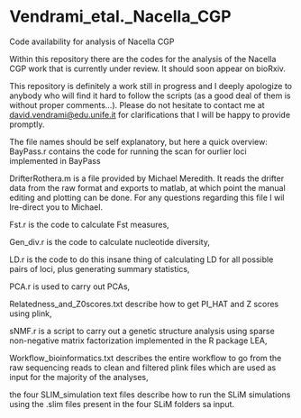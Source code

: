 # Vendrami_etal._Nacella_CGP
Code availability for analysis of Nacella CGP

Within this repository there are the codes for the analysis of the Nacella CGP work that is currently under review. It should soon appear on bioRxiv.

This repository is definitely a work still in progress and I deeply apologize to anybody who will find it hard to follow the scripts (as a good deal of them is without
proper comments...). Please do not hesitate to contact me at david.vendrami@edu.unife.it for clarifications that I will be happy to provide promptly.

The file names should be self explanatory, but here a quick overview:
BayPass.r contains the code for running the scan for ourlier loci implemented in BayPass

DrifterRothera.m is a file provided by Michael Meredith. It reads the drifter data from the raw format and exports to matlab, at which point the manual editing and plotting can be done. For any questions regarding this file I wil lre-direct you to Michael.

Fst.r is the code to calculate Fst measures,

Gen_div.r is the code to calculate nucleotide diversity,

LD.r is the code to do this insane thing of calculating LD for all possible pairs of loci, plus generating summary statistics,

PCA.r is used to carry out PCAs,

Relatedness_and_Z0scores.txt describe how to get PI_HAT and Z scores using plink,

sNMF.r is a script to carry out a genetic structure analysis using sparse non-negative matrix factorization implemented in the R package LEA,

Workflow_bioinformatics.txt describes the entire workflow to go from the raw sequencing reads to clean and filtered plink files which are used as input for the majority of the analyses,

the four SLIM_simulation text files describe how to run the SLiM simulations using the .slim files present in the four SLiM folders sa input.
